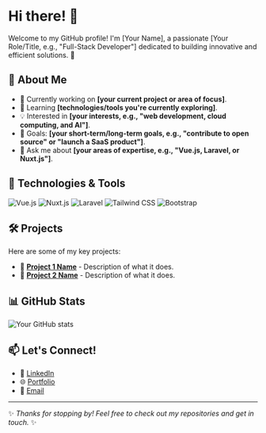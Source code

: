 # Hi there! 👋

Welcome to my GitHub profile! I'm [Your Name], a passionate [Your Role/Title, e.g., "Full-Stack Developer"] dedicated to building innovative and efficient solutions. 🚀  

## 🌟 About Me
- 🔭 Currently working on **[your current project or area of focus]**.
- 🌱 Learning **[technologies/tools you're currently exploring]**.
- 💡 Interested in **[your interests, e.g., "web development, cloud computing, and AI"]**.
- 🎯 Goals: **[your short-term/long-term goals, e.g., "contribute to open source" or "launch a SaaS product"]**.
- 💬 Ask me about **[your areas of expertise, e.g., "Vue.js, Laravel, or Nuxt.js"]**.

## 🚀 Technologies & Tools
![Vue.js](https://img.shields.io/badge/-Vue.js-4FC08D?style=flat-square&logo=vue.js&logoColor=white)
![Nuxt.js](https://img.shields.io/badge/-Nuxt.js-00DC82?style=flat-square&logo=nuxt.js&logoColor=white)
![Laravel](https://img.shields.io/badge/-Laravel-FF2D20?style=flat-square&logo=laravel&logoColor=white)
![Tailwind CSS](https://img.shields.io/badge/-Tailwind%20CSS-38B2AC?style=flat-square&logo=tailwind-css&logoColor=white)
![Bootstrap](https://img.shields.io/badge/-Bootstrap-7952B3?style=flat-square&logo=bootstrap&logoColor=white)

## 🛠️ Projects
Here are some of my key projects:
- 🔐 **[Project 1 Name](#)** - Description of what it does.
- 🌟 **[Project 2 Name](#)** - Description of what it does.

## 📊 GitHub Stats
![Your GitHub stats](https://github-readme-stats.vercel.app/api?username=YourUsername&show_icons=true&theme=radical)

## 📫 Let's Connect!
- 💼 [LinkedIn](https://www.linkedin.com/in/your-profile)
- 🌐 [Portfolio](https://your-portfolio.com)
- 📧 [Email](mailto:your-email@example.com)

---

✨ _Thanks for stopping by! Feel free to check out my repositories and get in touch._ ✨
